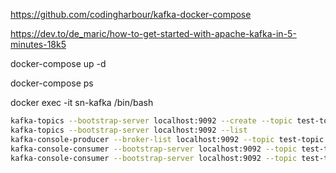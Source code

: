 https://github.com/codingharbour/kafka-docker-compose

https://dev.to/de_maric/how-to-get-started-with-apache-kafka-in-5-minutes-18k5


docker-compose up -d

docker-compose ps

docker exec -it sn-kafka /bin/bash

```bash
kafka-topics --bootstrap-server localhost:9092 --create --topic test-topic --partitions 1 --replication-factor 1
kafka-topics --bootstrap-server localhost:9092 --list
kafka-console-producer --broker-list localhost:9092 --topic test-topic
kafka-console-consumer --bootstrap-server localhost:9092 --topic test-topic
kafka-console-consumer --bootstrap-server localhost:9092 --topic test-topic --from-beginning
```

